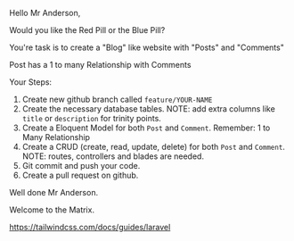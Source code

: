 Hello Mr Anderson,

Would you like the Red Pill or the Blue Pill?

You're task is to create a "Blog" like website with "Posts" and "Comments"

Post has a 1 to many Relationship with Comments

Your Steps:
1. Create new github branch called `feature/YOUR-NAME`
2. Create the necessary database tables. NOTE: add extra columns like `title` or `description` for trinity points.
3. Create a Eloquent Model for both `Post` and `Comment`. Remember: 1 to Many Relationship
4. Create a CRUD (create, read, update, delete) for both `Post` and `Comment`. NOTE: routes, controllers and blades are needed.
5. Git commit and push your code.
6. Create a pull request on github.

Well done Mr Anderson. 

Welcome to the Matrix.


https://tailwindcss.com/docs/guides/laravel